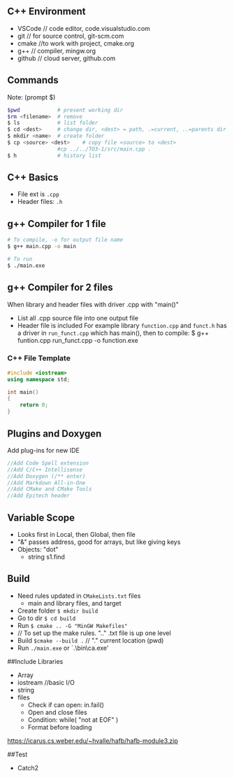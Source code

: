 ## C++ Environment
- VSCode    // code editor, code.visualstudio.com
- git       // for source control, git-scm.com
- cmake     //to work with project, cmake.org
- g++       // compiler, mingw.org
- github    // cloud server, github.com

## Commands 
Note: (prompt $)
```bash
$pwd			# present working dir
$rm <filename>	# remove
$ ls  			# list folder
$ cd <dest>  	# change dir, <dest> = path, .=current, ..=parents dir
$ mkdir <name>  # create folder
$ cp <source> <dest>    # copy file <source> to <dest>
                #cp ../../TO3-1/src/main.cpp .
$ h             # history list
```
## C++ Basics

- File ext is `.cpp`
- Header files: `.h`

## g++ Compiler for 1 file
```bash
# To compile, -o for output file name
$ g++ main.cpp -o main

# To run
$ ./main.exe
```

## g++ Compiler for 2 files
When library and header files with driver .cpp with "main()"
- List all .cpp source file into one output file
- Header file is included
For example library `function.cpp` and `funct.h` has a driver in `run_funct.cpp` which has main(), then to compile:
$ g++ funtion.cpp run_funct.cpp -o function.exe




### C++ File Template
```cpp
#include <iostream>
using namespace std;

int main()
{
    return 0;
}
```


## Plugins and Doxygen
Add plug-ins for new IDE
```cpp
//Add Code Spell extension
//Add C/C++ Intellisense
//Add Doxygen (/** enter)
//Add Markdown All-in-One
//Add CMake and CMake Tools
//Add Epitech header
```


## Variable Scope
- Looks first in Local, then Global, then file
- "&" passes address, good for arrays, but like giving keys
- Objects: "dot"
  - string s1.find


## Build
- Need rules updated in `CMakeLists.txt` files
  - main and library files, and target
- Create folder `$ mkdir build`
- Go to dir `$ cd build`
- Run `$ cmake .. -G "MinGW Makefiles"`
-    // To set up the make rules. ".." .txt file is up one level
- Build `$cmake --build .`             // "." current location (pwd)
- Run `./main.exe` or `.\bin\ca.exe'


##Include Libraries
- Array
- iostream      //basic I/O
- string
- files
  - Check if can open: in.fail()
  - Open and close files
  - Condition: while( "not at EOF" )
  - Format before loading


https://icarus.cs.weber.edu/~hvalle/hafb/hafb-module3.zip

##Test
- Catch2